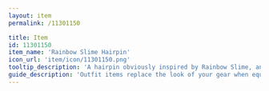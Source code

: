```yaml
---
layout: item
permalink: /11301150

title: Item
id: 11301150
item_name: 'Rainbow Slime Hairpin'
icon_url: 'item/icon/11301150.png'
tooltip_description: 'A hairpin obviously inspired by Rainbow Slime, and definitely not by plain ol'' rainbows or anything.'
guide_description: 'Outfit items replace the look of your gear when equipped.'
---
```

